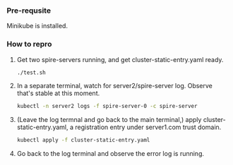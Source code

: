 ### Pre-requsite

Minikube is installed.

### How to repro

1. Get two spire-servers running, and get cluster-static-entry.yaml ready.
    ```sh
    ./test.sh
    ```
1. In a separate terminal, watch for server2/spire-server log. Observe that's stable at this moment.
    ```sh
    kubectl -n server2 logs -f spire-server-0 -c spire-server
    ```
1. (Leave the log termnal and go back to the main terminal,) apply cluster-static-entry.yaml, a registration entry under server1.com trust domain.
    ```sh
    kubectl apply -f cluster-static-entry.yaml
    ```
1. Go back to the log terminal and observe the error log is running.
